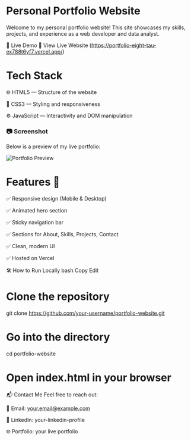 # Personal Portfolio Website
Welcome to my personal portfolio website! This site showcases my skills, projects, and experience as a web developer and data analyst.

🚀 Live Demo
🔗 View Live Website
(https://portfolio-eight-tau-ex788t6yf7.vercel.app/)

# Tech Stack
🌐 HTML5 — Structure of the website

🎨 CSS3 — Styling and responsiveness

⚙️ JavaScript — Interactivity and DOM manipulation

### 📷 Screenshot
Below is a preview of my live portfolio:

![Portfolio Preview](https://raw.githubusercontent.com/sujitkumar001/Portfolio/main/assets/website_img.png)


# Features 📁
✅ Responsive design (Mobile & Desktop)

✅ Animated hero section

✅ Sticky navigation bar

✅ Sections for About, Skills, Projects, Contact

✅ Clean, modern UI

✅ Hosted on Vercel

🛠️ How to Run Locally
bash
Copy
Edit
# Clone the repository
git clone https://github.com/your-username/portfolio-website.git

# Go into the directory
cd portfolio-website

# Open index.html in your browser
📬 Contact Me
Feel free to reach out:

📧 Email: your.email@example.com

💼 LinkedIn: your-linkedin-profile

🌐 Portfolio: your live portfolio
